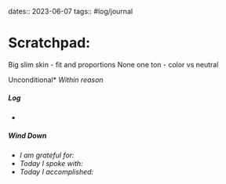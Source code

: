 dates:: 2023-06-07
tags:: #log/journal 

# Scratchpad:

Big slim skin - fit and proportions
None one ton - color vs neutral




Unconditional*
*Within reason*



##### Log
- 

##### Wind Down
- *I am grateful for:* 
- *Today I spoke with:* 
- *Today I accomplished:* 




